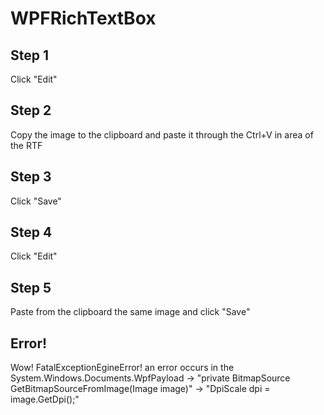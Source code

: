 # WPFRichTextBox

## Step 1

Click "Edit"

## Step 2

Copy the image to the clipboard and paste it through the Ctrl+V in area of the RTF

## Step 3

Click "Save"

## Step 4

Click "Edit"

## Step 5

Paste from the clipboard the same image and click "Save"

## Error!

Wow! FatalExceptionEgineError!
an error occurs in the System.Windows.Documents.WpfPayload -> "private BitmapSource GetBitmapSourceFromImage(Image image)" -> "DpiScale dpi = image.GetDpi();"